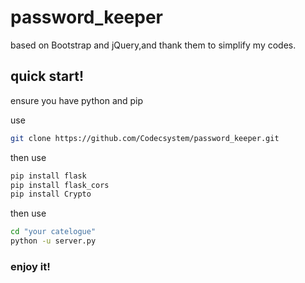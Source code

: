 # password_keeper
  based on Bootstrap and jQuery,and thank them to simplify my codes.
## quick start!
  ensure you have python and pip
  
  use
  ~~~bash
  git clone https://github.com/Codecsystem/password_keeper.git
  ~~~
  then use
  ~~~bash
  pip install flask
  pip install flask_cors
  pip install Crypto
  ~~~
  then use 
  ~~~bash
  cd "your catelogue"
  python -u server.py
  ~~~
  ### enjoy it!
